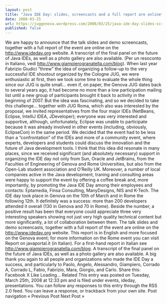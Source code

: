 ```yaml
---
layout: post
title: "Java IDE Day: slides, screencasts and a full report are online"
date: 2008-03-25
url: https://juggenova.wordpress.com/2008/03/25/java-ide-day-slides-screencasts-and-a-full-report-are-online/
published: false 
---
```


We are happy to announce that the talk slides and demo screencasts, together with a full report of the event are online on the http://www.ideday.org website. A transcript of the final panel on the future of Java IDEs, as well as a photo gallery are also available. (Per un resoconto in Italiano, vedi http://www.giampierogranatella.com/blog). When last year Fabrizio Giudici “threw” the idea of organizing a follow-up to the very successful IDE shootout organized by the Cologne JUG, we were enthusiastic at first, then we took some time to evaluate the whole thing since our JUG is quite small… even if, on paper, the Genova JUG dates back to several years ago, it had become no more than a low participation mailing list until a new group of participants brought it back to activity in the beginning of 2007. But the idea was fascinating, and so we decided to take this challenge… together with JUG Roma, which also was interested by the proposal, we invited representatives from the four major IDEs (NetBeans, Eclipse, IntelliJ IDEA, JDeveloper); everyone was very interested and supportive, although, unfortunately, Eclipse was unable to participate because it was already involved in other events (including, obviously, EclipseCon) in the same period. We decided that the event had to be less than a “confrontation” of the IDEs and more of a community event, where experts, developers and students could discuss the innovation and the future of Java development tools. I think that this idea did resonate in many places, since we received significant (and absolutely necessary) support in organizing the IDE day not only from Sun, Oracle and JetBrains, from the Faculties of Engineering of Genova and Rome Universities, but also from the Open-Lab student association and O’Reilly UK. Moreover, a number of local companies active in the Java development, traning and consulting areas were happy to support the event by offering a coffee break and, more importantly, by promoting the Java IDE Day among their employees and contacts: Eptamedia, Finsa Consulting, ManyDesigns, NIS and K-Tech. The IDE day took place in Genova on the 10th of March and in Rome the following 12th. It definitely was a success: more than 200 developers attended it overall (130 in Genova and 70 in Rome). Beside the number, a positive result has been that everyone could appreciate three very interesting speakers showing not just very high quality technical content but more significantly, a lot of collaboration between them. The talk slides and demo screencasts, together with a full report of the event are online on the http://www.ideday.org website. This report is in English and more focused on the Genova event; for more information on the Rome event you can visit Report on javaportal.it (in Italian). For a first-hand report in Italian see http://www.giampierogranatella.com/blog. A transcript of the final panel on the future of Java IDEs, as well as a photo gallery are also available. A big thank you again to all people and organizations who made the IDE Day a success, and particularly to Paolo, Angelo, Alessandro, Giampiero, Corrado A, Corrado L, Fabio, Fabrizio, Mara, Giorgio, and Carlo. Share this: Facebook X Like Loading... Related This entry was posted on Tuesday, March 25th, 2008 at 12:33 pm and is filed under events, ideday, presentations. You can follow any responses to this entry through the RSS 2.0 feed. You can leave a response, or trackback from your own site. Post navigation « Previous Post Next Post »
